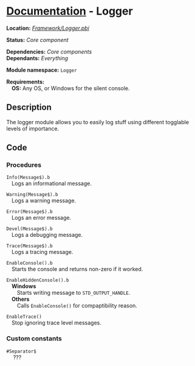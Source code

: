 # [Documentation](readme.md) - Logger
<b>Location:</b> *[Framework/Logger.pbi](../Framework/Logger.pbi)*

<b>Status:</b> *Core component*

<b>Dependencies:</b> *Core components*<br>
<b>Dependants:</b> *Everything*

<b>Module namespace:</b> `Logger`

<b>Requirements:</b><br>
&emsp;<b>OS:</b> Any OS, or Windows for the silent console.

## Description
The logger module allows you to easily log stuff using different togglable levels of importance.

## Code

### Procedures
`Info(Message$).b`<br>
&emsp;Logs an informational message.

`Warning(Message$).b`<br>
&emsp;Logs a warning message.

`Error(Message$).b`<br>
&emsp;Logs an error message.

`Devel(Message$).b`<br>
&emsp;Logs a debugging message.

`Trace(Message$).b`<br>
&emsp;Logs a tracing message.

`EnableConsole().b`<br>
&emsp;Starts the console and returns non-zero if it worked.

`EnableHiddenConsole().b`<br>
&emsp;<b>Windows</b><br>
&emsp;&emsp;Starts writing message to `STD_OUTPUT_HANDLE`.<br>
&emsp;<b>Others</b><br>
&emsp;&emsp;Calls `EnableConsole()` for compaptibility reason.

`EnableTrace()`<br>
&emsp;Stop ignoring trace level messages.

### Custom constants

`#Separator$`<br>
&emsp; ???
